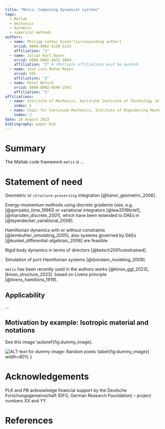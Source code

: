 ```yaml
---
title: "Metis: Computing dynamical systems"
tags:
  - Matlab
  - mechanics
  - dynamics
  - numerical methods
authors:
  - name: Philipp Lothar Kinon^[corresponding author]
    orcid: 0000-0002-4128-5124
    affiliation: "1"
  - name: Julian Karl Bauer
    orcid: 0000-0002-4931-5869
    affiliation: "2" # (Multiple affiliations must be quoted)
  - name: José Luis Muñoz Reyes
    orcid: XXX
    affiliation: "1"
  - name: Peter Betsch
    orcid: 0000-0002-0596-2503
    affiliation: "1"
affiliations:
  - name: Institute of Mechanics, Karlsruhe Institute of Technology (KIT), Karlsruhe, Germany
    index: 1
  - name: Chair for Continuum Mechanics, Institute of Engineering Mechanics, Karlsruhe Institute of Technology (KIT), Karlsruhe, Germany
    index: 2
date: 28 August 2023
bibliography: paper.bib
---
```


# Summary

The Matlab code framework `metis` is ...

# Statement of need

Geometric or `structure-preserving` integration [@hairer_geometric_2006].


Energy-momentum methods using discrete gradients (see, e.g. [@gonzalez_time_1996]) or variational integrators [@lew2016brief], [@marsden_discrete_2001], which have been extended to DAEs in [@leyendecker_variational_2008].

Hamiltonian dynamics with or without constraints [@leimkuhler_simulating_2005], also systems governed by DAEs [@kunkel_differential-algebraic_2006] are feasible.

Rigid body dynamics in terms of directors [@betsch2001constrained].


Simulation of port-Hamiltonian systems [@duindam_modeling_2009].



`metis` has been recently used in the authors works [@kinon_ggl_2023],[kinon_structure_2023]. based on Livens principle [@livens_hamiltons_1919].


## Applicability

...

## Motivation by example: Isotropic material and notations

See this image \autoref{fig:dummy_image}.

![ALT-text for dummy image: Random pixels \label{fig:dummy_image}](../logo.png){ width=80% }

# Acknowledgements

PLK and PB acknowledge financial support by the Deutsche Forschungsgemeinschaft (DFG, German Research Foundation) – project numbers XX and YY.

# References
